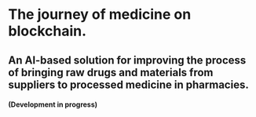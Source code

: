 # The journey of medicine on blockchain.
## An AI-based solution for improving the process of bringing raw drugs and materials from suppliers to processed medicine in pharmacies.

#### (Development in progress)
